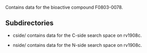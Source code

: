 Contains data for the bioactive compound F0803-0078.

## Subdirectories

- cside/ contains data for the C-side search space on rv1908c.

- nside/ contains data for the N-side search space on rv1908c.

